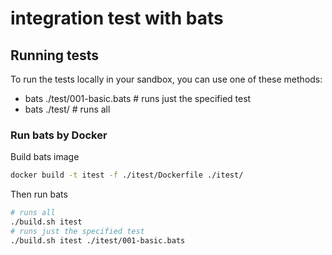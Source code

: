 # integration test with bats

## Running tests

To run the tests locally in your sandbox, you can use one of these methods:
* bats ./test/001-basic.bats  # runs just the specified test
* bats ./test/                # runs all

### Run bats by Docker

Build bats image

```sh
docker build -t itest -f ./itest/Dockerfile ./itest/
```

Then run bats

```sh
# runs all
./build.sh itest
# runs just the specified test
./build.sh itest ./itest/001-basic.bats
```
